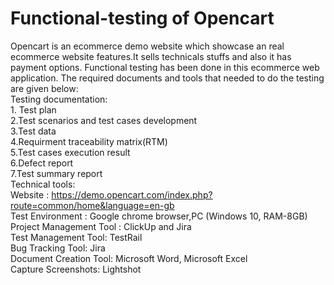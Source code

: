# Functional-testing of Opencart 

Opencart is an ecommerce demo website which showcase an real ecommerce website features.It sells technicals stuffs and also it has payment options.
Functional testing has been done in this ecommerce web application. The required documents and tools that needed to do the testing are given below:<br>Testing documentation:<br>1. Test plan<br>2.Test scenarios and test cases development<br>3.Test data<br>4.Requirment traceability matrix(RTM)<br>5.Test cases execution result<br>6.Defect report<br>7.Test summary report<br>Technical tools:<br>Website : https://demo.opencart.com/index.php?route=common/home&language=en-gb<br>Test Environment : Google chrome browser,PC (Windows 10, RAM-8GB)<br>Project Management Tool : ClickUp and Jira<br>Test Management Tool: TestRail<br>Bug Tracking Tool: Jira<br>Document Creation Tool: Microsoft Word, Microsoft Excel<br> Capture Screenshots: Lightshot<br>


